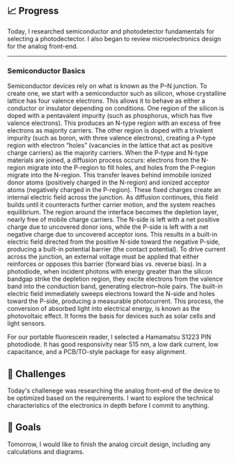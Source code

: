 ## 📈 Progress
Today, I researched semiconductor and photodetector fundamentals for selecting a photodectector. I also began to review microelectronics design for the analog front-end.

---

### Semiconductor Basics
Semiconductor devices rely on what is known as the P–N junction. To create one, we start with a semiconductor such as silicon, whose crystalline lattice has four valence electrons. This allows it to behave as either a conductor or insulator depending on conditions. One region of the silicon is doped with a pentavalent impurity (such as phosphorus, which has five valence electrons). This produces an N-type region with an excess of free electrons as majority carriers. The other region is doped with a trivalent impurity (such as boron, with three valence electrons), creating a P-type region with electron “holes” (vacancies in the lattice that act as positive charge carriers) as the majority carriers. When the P-type and N-type materials are joined, a diffusion process occurs: electrons from the N-region migrate into the P-region to fill holes, and holes from the P-region migrate into the N-region. This transfer leaves behind immobile ionized donor atoms (positively charged in the N-region) and ionized acceptor atoms (negatively charged in the P-region). These fixed charges create an internal electric field across the junction. As diffusion continues, this field builds until it counteracts further carrier motion, and the system reaches equilibrium. The region around the interface becomes the depletion layer, nearly free of mobile charge carriers. The N-side is left with a net positive charge due to uncovered donor ions, while the P-side is left with a net negative charge due to uncovered acceptor ions. This results in a built-in electric field directed from the positive N-side toward the negative P-side, producing a built-in potential barrier (the contact potential). To drive current across the junction, an external voltage must be applied that either reinforces or opposes this barrier (forward bias vs. reverse bias). In a photodiode, when incident photons with energy greater than the silicon bandgap strike the depletion region, they excite electrons from the valence band into the conduction band, generating electron–hole pairs. The built-in electric field immediately sweeps electrons toward the N-side and holes toward the P-side, producing a measurable photocurrent. This process, the conversion of absorbed light into electrical energy, is known as the photovoltaic effect. It forms the basis for devices such as solar cells and light sensors.

For our portable fluorescein reader, I selected a Hamamatsu S1223 PIN photodiode. It has good responsivity near 515 nm, a low dark current, low capacitance, and a PCB/TO-style package for easy alignment. 

## 🧩 Challenges
Today's challenege was researching the analog front-end of the device to be optimized based on the requirements. I want to explore the technical characteristics of the electronics in depth before I commit to anything.

## 🥅 Goals
Tomorrow, I would like to finish the analog circuit design, including any calculations and diagrams.

